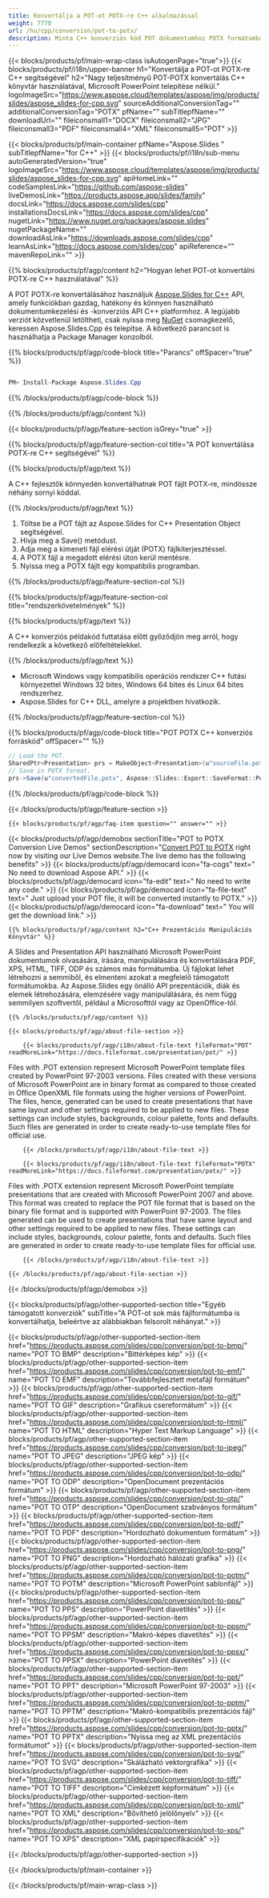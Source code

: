 ```yaml
---
title: Konvertálja a POT-ot POTX-re C++ alkalmazással
weight: 7770
url: /hu/cpp/conversion/pot-to-potx/ 
description: Minta C++ konverziós kód POT dokumentumhoz POTX formátumba. Használjon példakódot a kötegelt POT-ból POTX-be konvertálásához bármely C++ alkalmazáson belül.
---
```


{{< blocks/products/pf/main-wrap-class isAutogenPage="true">}}
{{< blocks/products/pf/i18n/upper-banner h1="Konvertálja a POT-ot POTX-re C++ segítségével" h2="Nagy teljesítményű POT-POTX konvertálás C++ könyvtár használatával, Microsoft PowerPoint telepítése nélkül." logoImageSrc="https://www.aspose.cloud/templates/aspose/img/products/slides/aspose_slides-for-cpp.svg" sourceAdditionalConversionTag="" additionalConversionTag="POTX" pfName="" subTitlepfName="" downloadUrl="" fileiconsmall1="DOCX" fileiconsmall2="JPG" fileiconsmall3="PDF" fileiconsmall4="XML" fileiconsmall5="POT" >}}

{{< blocks/products/pf/main-container pfName="Aspose.Slides " subTitlepfName="for C++" >}}
{{< blocks/products/pf/i18n/sub-menu autoGeneratedVersion="true" logoImageSrc="https://www.aspose.cloud/templates/aspose/img/products/slides/aspose_slides-for-cpp.svg" apiHomeLink="" codeSamplesLink="https://github.com/aspose-slides" liveDemosLink="https://products.aspose.app/slides/family" docsLink="https://docs.aspose.com/slides/cpp" installationsDocsLink="https://docs.aspose.com/slides/cpp" nugetLink="https://www.nuget.org/packages/aspose.slides" nugetPackageName="" downloadAsLink="https://downloads.aspose.com/slides/cpp" learnAsLink="https://docs.aspose.com/slides/cpp" apiReference="" mavenRepoLink="" >}}

{{% blocks/products/pf/agp/content h2="Hogyan lehet POT-ot konvertálni POTX-re C++ használatával" %}}

 A POT POTX-re konvertálásához használjuk
 [Aspose.Slides for C++](https://products.aspose.com/slides/cpp)
 API, amely funkciókban gazdag, hatékony és könnyen használható dokumentumkezelési és -konverziós API C++ platformhoz. A legújabb verziót közvetlenül letöltheti, csak nyissa meg
 [NuGet](https://www.nuget.org/packages/aspose.slides)
 csomagkezelő, keressen
 Aspose.Slides.Cpp
 és telepítse. A következő parancsot is használhatja a Package Manager konzolból.

{{% blocks/products/pf/agp/code-block title="Parancs" offSpacer="true" %}}

```cs

PM> Install-Package Aspose.Slides.Cpp

```

{{% /blocks/products/pf/agp/code-block %}}

{{% /blocks/products/pf/agp/content %}}

{{< blocks/products/pf/agp/feature-section isGrey="true" >}}

{{% blocks/products/pf/agp/feature-section-col title="A POT konvertálása POTX-re C++ segítségével" %}}

{{% blocks/products/pf/agp/text %}}

 A C++ fejlesztők könnyedén konvertálhatnak POT fájlt POTX-re, mindössze néhány sornyi kóddal.

{{% /blocks/products/pf/agp/text %}}

1. Töltse be a POT fájlt az Aspose.Slides for C++ Presentation Object segítségével.
1. Hívja meg a Save() metódust.
1. Adja meg a kimeneti fájl elérési útját (POTX) fájlkiterjesztéssel.
1. A POTX fájl a megadott elérési úton kerül mentésre.
1. Nyissa meg a POTX fájlt egy kompatibilis programban.

{{% /blocks/products/pf/agp/feature-section-col %}}

{{% blocks/products/pf/agp/feature-section-col title="rendszerkövetelmények" %}}

{{% blocks/products/pf/agp/text %}}

 A C++ konverziós példakód futtatása előtt győződjön meg arról, hogy rendelkezik a következő előfeltételekkel.

{{% /blocks/products/pf/agp/text %}}

- Microsoft Windows vagy kompatibilis operációs rendszer C++ futási környezettel Windows 32 bites, Windows 64 bites és Linux 64 bites rendszerhez.
- Aspose.Slides for C++ DLL, amelyre a projektben hivatkozik.

{{% /blocks/products/pf/agp/feature-section-col %}}

{{% blocks/products/pf/agp/code-block title="POT POTX C++ konverziós forráskód" offSpacer="" %}}

```cs
// Load the POT.
SharedPtr<Presentation> prs = MakeObject<Presentation>(u"sourceFile.pot");
// Save in POTX format.
prs->Save(u"convertedFile.potx", Aspose::Slides::Export::SaveFormat::Potx);

```

{{% /blocks/products/pf/agp/code-block %}}

{{< /blocks/products/pf/agp/feature-section >}}

    {{< blocks/products/pf/agp/faq-item question="" answer="" >}}
 

<!-- aboutfile Starts -->

{{< blocks/products/pf/agp/demobox sectionTitle="POT to POTX Conversion Live Demos" sectionDescription="[Convert POT to POTX](https://products.aspose.app/slides/conversion/pot-to-potx) right now by visiting our Live Demos website.The live demo has the following benefits" >}}
        {{< blocks/products/pf/agp/democard icon="fa-cogs" text=" No need to download Aspose API." >}}
        {{< blocks/products/pf/agp/democard icon="fa-edit" text=" No need to write any code." >}}
        {{< blocks/products/pf/agp/democard icon="fa-file-text" text=" Just upload your POT file, it will be converted instantly to POTX." >}}
        {{< blocks/products/pf/agp/democard icon="fa-download" text=" You will get the download link." >}}

    {{% blocks/products/pf/agp/content h2="C++ Prezentációs Manipulációs Könyvtár" %}}

 A Slides and Presentation API használható Microsoft PowerPoint dokumentumok olvasására, írására, manipulálására és konvertálására PDF, XPS, HTML, TIFF, ODP és számos más formátumba. Új fájlokat lehet létrehozni a semmiből, és elmenteni azokat a megfelelő támogatott formátumokba. Az Aspose.Slides egy önálló API prezentációk, diák és elemek létrehozására, elemzésére vagy manipulálására, és nem függ semmilyen szoftvertől, például a Microsofttól vagy az OpenOffice-tól.  



    {{% /blocks/products/pf/agp/content %}}

    {{< blocks/products/pf/agp/about-file-section >}}

        {{< blocks/products/pf/agp/i18n/about-file-text fileFormat="POT" readMoreLink="https://docs.fileformat.com/presentation/pot/" >}}

Files with .POT extension represent Microsoft PowerPoint template files created by PowerPoint 97-2003 versions. Files created with these versions of Microsoft PowerPoint are in binary format as compared to those created in Office OpenXML file formats using the higher versions of PowerPoint. The files, hence, generated can be used to create presentations that have same layout and other settings required to be applied to new files. These settings can include styles, backgrounds, colour palette, fonts and defaults. Such files are generated in order to create ready-to-use template files for official use.


        {{< /blocks/products/pf/agp/i18n/about-file-text >}}

        {{< blocks/products/pf/agp/i18n/about-file-text fileFormat="POTX" readMoreLink="https://docs.fileformat.com/presentation/potx/" >}}

Files with .POTX extension represent Microsoft PowerPoint template presentations that are created with Microsoft PowerPoint 2007 and above. This format was created to replace the POT file format that is based on the binary file format and is supported with PowerPoint 97-2003. The files generated can be used to create presentations that have same layout and other settings required to be applied to new files. These settings can include styles, backgrounds, colour palette, fonts and defaults. Such files are generated in order to create ready-to-use template files for official use.


        {{< /blocks/products/pf/agp/i18n/about-file-text >}}

    {{< /blocks/products/pf/agp/about-file-section >}}

{{< /blocks/products/pf/agp/demobox >}}

<!-- aboutfile Ends -->

{{< blocks/products/pf/agp/other-supported-section title="Egyéb támogatott konverziók" subTitle="A POT-ot sok más fájlformátumba is konvertálhatja, beleértve az alábbiakban felsorolt ​​néhányat." >}}

{{< blocks/products/pf/agp/other-supported-section-item href="https://products.aspose.com/slides/cpp/conversion/pot-to-bmp/" name="POT TO BMP" description="Bittérképes kép" >}}
{{< blocks/products/pf/agp/other-supported-section-item href="https://products.aspose.com/slides/cpp/conversion/pot-to-emf/" name="POT TO EMF" description="Továbbfejlesztett metafájl formátum" >}}
{{< blocks/products/pf/agp/other-supported-section-item href="https://products.aspose.com/slides/cpp/conversion/pot-to-gif/" name="POT TO GIF" description="Grafikus csereformátum" >}}
{{< blocks/products/pf/agp/other-supported-section-item href="https://products.aspose.com/slides/cpp/conversion/pot-to-html/" name="POT TO HTML" description="Hyper Text Markup Language" >}}
{{< blocks/products/pf/agp/other-supported-section-item href="https://products.aspose.com/slides/cpp/conversion/pot-to-jpeg/" name="POT TO JPEG" description="JPEG kép" >}}
{{< blocks/products/pf/agp/other-supported-section-item href="https://products.aspose.com/slides/cpp/conversion/pot-to-odp/" name="POT TO ODP" description="OpenDocument prezentációs formátum" >}}
{{< blocks/products/pf/agp/other-supported-section-item href="https://products.aspose.com/slides/cpp/conversion/pot-to-otp/" name="POT TO OTP" description="OpenDocument szabványos formátum" >}}
{{< blocks/products/pf/agp/other-supported-section-item href="https://products.aspose.com/slides/cpp/conversion/pot-to-pdf/" name="POT TO PDF" description="Hordozható dokumentum formátum" >}}
{{< blocks/products/pf/agp/other-supported-section-item href="https://products.aspose.com/slides/cpp/conversion/pot-to-png/" name="POT TO PNG" description="Hordozható hálózati grafika" >}}
{{< blocks/products/pf/agp/other-supported-section-item href="https://products.aspose.com/slides/cpp/conversion/pot-to-potm/" name="POT TO POTM" description="Microsoft PowerPoint sablonfájl" >}}
{{< blocks/products/pf/agp/other-supported-section-item href="https://products.aspose.com/slides/cpp/conversion/pot-to-pps/" name="POT TO PPS" description="PowerPoint diavetítés" >}}
{{< blocks/products/pf/agp/other-supported-section-item href="https://products.aspose.com/slides/cpp/conversion/pot-to-ppsm/" name="POT TO PPSM" description="Makró-képes diavetítés" >}}
{{< blocks/products/pf/agp/other-supported-section-item href="https://products.aspose.com/slides/cpp/conversion/pot-to-ppsx/" name="POT TO PPSX" description="PowerPoint diavetítés" >}}
{{< blocks/products/pf/agp/other-supported-section-item href="https://products.aspose.com/slides/cpp/conversion/pot-to-ppt/" name="POT TO PPT" description="Microsoft PowerPoint 97-2003" >}}
{{< blocks/products/pf/agp/other-supported-section-item href="https://products.aspose.com/slides/cpp/conversion/pot-to-pptm/" name="POT TO PPTM" description="Makró-kompatibilis prezentációs fájl" >}}
{{< blocks/products/pf/agp/other-supported-section-item href="https://products.aspose.com/slides/cpp/conversion/pot-to-pptx/" name="POT TO PPTX" description="Nyissa meg az XML prezentációs formátumot" >}}
{{< blocks/products/pf/agp/other-supported-section-item href="https://products.aspose.com/slides/cpp/conversion/pot-to-svg/" name="POT TO SVG" description="Skálázható vektorgrafika" >}}
{{< blocks/products/pf/agp/other-supported-section-item href="https://products.aspose.com/slides/cpp/conversion/pot-to-tiff/" name="POT TO TIFF" description="Címkézett képformátum" >}}
{{< blocks/products/pf/agp/other-supported-section-item href="https://products.aspose.com/slides/cpp/conversion/pot-to-xml/" name="POT TO XML" description="Bővíthető jelölőnyelv" >}}
{{< blocks/products/pf/agp/other-supported-section-item href="https://products.aspose.com/slides/cpp/conversion/pot-to-xps/" name="POT TO XPS" description="XML papírspecifikációk" >}}

{{< /blocks/products/pf/agp/other-supported-section >}}

{{< /blocks/products/pf/main-container >}}
    
{{< /blocks/products/pf/main-wrap-class >}}